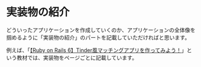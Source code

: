 # 実装物の紹介
どういったアプリケーションを作成していくのか、アプリケーションの全体像を掴めるように「実装物の紹介」のパートを記載していただければと思います。

例えば、「[【Ruby on Rails 6】Tinder風マッチングアプリを作ってみよう！](https://www.techpit.jp/courses/134/curriculums/137/sections/994/parts/3832)」という教材では、実装物をページごとに記載しています。
